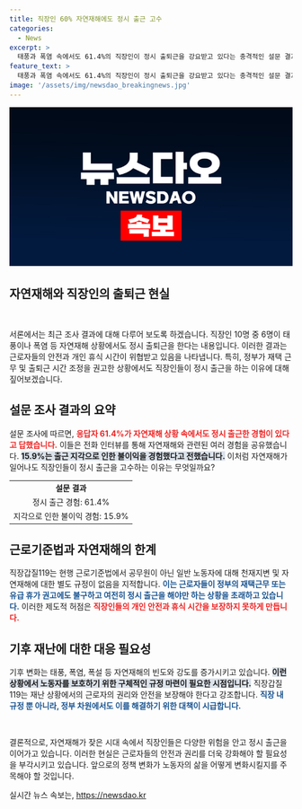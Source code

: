 ```yaml
---
title: 직장인 60% 자연재해에도 정시 출근 고수
categories:
  - News
excerpt: >
  태풍과 폭염 속에서도 61.4%의 직장인이 정시 출퇴근을 강요받고 있다는 충격적인 설문 결과가 발표됐다. 정부의 재택근무 권고에도 불구하고 노동자의 안전과 휴식 시간이 무시되는 현실, 그 배경과 해결 방안을 알아본다!
feature_text: >
  태풍과 폭염 속에서도 61.4%의 직장인이 정시 출퇴근을 강요받고 있다는 충격적인 설문 결과가 발표됐다. 정부의 재택근무 권고에도 불구하고 노동자의 안전과 휴식 시간이 무시되는 현실, 그 배경과 해결 방안을 알아본다!
image: '/assets/img/newsdao_breakingnews.jpg'
---
```


<p><img src="/assets/img/newsdao_breakingnews.jpg" alt="firstkoreanews 속보" /></p>

<h2 data-ke-size="size26">자연재해와 직장인의 출퇴근 현실</h2>

<p data-ke-size="size16">&nbsp;</p>

<p>서론에서는 최근 조사 결과에 대해 다루어 보도록 하겠습니다. 직장인 10명 중 6명이 태풍이나 폭염 등 자연재해 상황에서도 정시 출퇴근을 한다는 내용입니다. 이러한 결과는 근로자들의 안전과 개인 휴식 시간이 위협받고 있음을 나타냅니다. 특히, 정부가 재택 근무 및 출퇴근 시간 조정을 권고한 상황에서도 직장인들이 정시 출근을 하는 이유에 대해 짚어보겠습니다.</p>

<h2 data-ke-size="size26">설문 조사 결과의 요약</h2>

<p>설문 조사에 따르면, <b><span style="color: #ee2323;">응답자 61.4%가 자연재해 상황 속에서도 정시 출근한 경험이 있다고 답했습니다.</span></b> 이들은 전화 인터뷰를 통해 자연재해와 관련된 여러 경험을 공유했습니다. <b><span style="background-color: #21538527;">15.9%는 출근 지각으로 인한 불이익을 경험했다고 전했습니다.</span></b> 이처럼 자연재해가 일어나도 직장인들이 정시 출근을 고수하는 이유는 무엇일까요?</p>

<table>
    <tr>
        <td style="text-align: center; height: 17px;"><b>설문 결과</b></td>
    </tr>
    <tr>
        <td style="text-align: center; height: 17px;">정시 출근 경험: 61.4%</td>
    </tr>
    <tr>
        <td style="text-align: center; height: 17px;">지각으로 인한 불이익 경험: 15.9%</td>
    </tr>
</table>

<h2 data-ke-size="size26">근로기준법과 자연재해의 한계</h2>

<p>직장갑질119는 현행 근로기준법에서 공무원이 아닌 일반 노동자에 대해 천재지변 및 자연재해에 대한 별도 규정이 없음을 지적합니다. <b><span style="color: #1a5490;">이는 근로자들이 정부의 재택근무 또는 유급 휴가 권고에도 불구하고 여전히 정시 출근을 해야만 하는 상황을 초래하고 있습니다.</span></b> 이러한 제도적 허점은 <b><span style="color: #ee2323;">직장인들의 개인 안전과 휴식 시간을 보장하지 못하게 만듭니다.</span></b> </p>

<h2 data-ke-size="size26">기후 재난에 대한 대응 필요성</h2>

<p>기후 변화는 태풍, 폭염, 폭설 등 자연재해의 빈도와 강도를 증가시키고 있습니다. <b><span style="background-color: #21538527;">이런 상황에서 노동자를 보호하기 위한 구체적인 규정 마련이 필요한 시점입니다.</span></b> 직장갑질119는 재난 상황에서의 근로자의 권리와 안전을 보장해야 한다고 강조합니다. <b><span style="color: #1a5490;">직장 내 규정 뿐 아니라, 정부 차원에서도 이를 해결하기 위한 대책이 시급합니다.</span></b> </p>

<p data-ke-size="size16">&nbsp;</p>

<p>결론적으로, 자연재해가 잦은 시대 속에서 직장인들은 다양한 위험을 안고 정시 출근을 이어가고 있습니다. 이러한 현실은 근로자들의 안전과 권리를 더욱 강화해야 할 필요성을 부각시키고 있습니다. 앞으로의 정책 변화가 노동자의 삶을 어떻게 변화시킬지를 주목해야 할 것입니다.</p>
실시간 뉴스 속보는, <a href="https://newsdao.kr" rel="dofollow">https://newsdao.kr</a>


